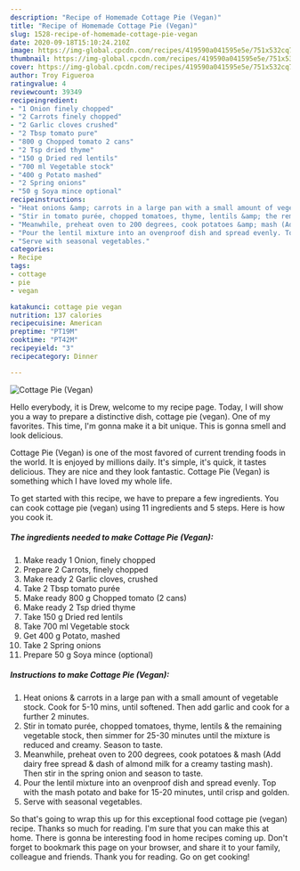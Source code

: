 ```yaml
---
description: "Recipe of Homemade Cottage Pie (Vegan)"
title: "Recipe of Homemade Cottage Pie (Vegan)"
slug: 1528-recipe-of-homemade-cottage-pie-vegan
date: 2020-09-18T15:10:24.210Z
image: https://img-global.cpcdn.com/recipes/419590a041595e5e/751x532cq70/cottage-pie-vegan-recipe-main-photo.jpg
thumbnail: https://img-global.cpcdn.com/recipes/419590a041595e5e/751x532cq70/cottage-pie-vegan-recipe-main-photo.jpg
cover: https://img-global.cpcdn.com/recipes/419590a041595e5e/751x532cq70/cottage-pie-vegan-recipe-main-photo.jpg
author: Troy Figueroa
ratingvalue: 4
reviewcount: 39349
recipeingredient:
- "1 Onion finely chopped"
- "2 Carrots finely chopped"
- "2 Garlic cloves crushed"
- "2 Tbsp tomato pure"
- "800 g Chopped tomato 2 cans"
- "2 Tsp dried thyme"
- "150 g Dried red lentils"
- "700 ml Vegetable stock"
- "400 g Potato mashed"
- "2 Spring onions"
- "50 g Soya mince optional"
recipeinstructions:
- "Heat onions &amp; carrots in a large pan with a small amount of vegetable stock. Cook for 5-10 mins, until softened. Then add garlic and cook for a further 2 minutes."
- "Stir in tomato purée, chopped tomatoes, thyme, lentils &amp; the remaining vegetable stock, then simmer for 25-30 minutes until the mixture is reduced and creamy. Season to taste."
- "Meanwhile, preheat oven to 200 degrees, cook potatoes &amp; mash (Add dairy free spread &amp; dash of almond milk for a creamy tasting mash). Then stir in the spring onion and season to taste."
- "Pour the lentil mixture into an ovenproof dish and spread evenly. Top with the mash potato and bake for 15-20 minutes, until crisp and golden."
- "Serve with seasonal vegetables."
categories:
- Recipe
tags:
- cottage
- pie
- vegan

katakunci: cottage pie vegan 
nutrition: 137 calories
recipecuisine: American
preptime: "PT19M"
cooktime: "PT42M"
recipeyield: "3"
recipecategory: Dinner

---
```



![Cottage Pie (Vegan)](https://img-global.cpcdn.com/recipes/419590a041595e5e/751x532cq70/cottage-pie-vegan-recipe-main-photo.jpg)

Hello everybody, it is Drew, welcome to my recipe page. Today, I will show you a way to prepare a distinctive dish, cottage pie (vegan). One of my favorites. This time, I'm gonna make it a bit unique. This is gonna smell and look delicious.



Cottage Pie (Vegan) is one of the most favored of current trending foods in the world. It is enjoyed by millions daily. It's simple, it's quick, it tastes delicious. They are nice and they look fantastic. Cottage Pie (Vegan) is something which I have loved my whole life.


To get started with this recipe, we have to prepare a few ingredients. You can cook cottage pie (vegan) using 11 ingredients and 5 steps. Here is how you cook it.

<!--inarticleads1-->

##### The ingredients needed to make Cottage Pie (Vegan):

1. Make ready 1 Onion, finely chopped
1. Prepare 2 Carrots, finely chopped
1. Make ready 2 Garlic cloves, crushed
1. Take 2 Tbsp tomato purée
1. Make ready 800 g Chopped tomato (2 cans)
1. Make ready 2 Tsp dried thyme
1. Take 150 g Dried red lentils
1. Take 700 ml Vegetable stock
1. Get 400 g Potato, mashed
1. Take 2 Spring onions
1. Prepare 50 g Soya mince (optional)




<!--inarticleads2-->

##### Instructions to make Cottage Pie (Vegan):

1. Heat onions &amp; carrots in a large pan with a small amount of vegetable stock. Cook for 5-10 mins, until softened. Then add garlic and cook for a further 2 minutes.
1. Stir in tomato purée, chopped tomatoes, thyme, lentils &amp; the remaining vegetable stock, then simmer for 25-30 minutes until the mixture is reduced and creamy. Season to taste.
1. Meanwhile, preheat oven to 200 degrees, cook potatoes &amp; mash (Add dairy free spread &amp; dash of almond milk for a creamy tasting mash). Then stir in the spring onion and season to taste.
1. Pour the lentil mixture into an ovenproof dish and spread evenly. Top with the mash potato and bake for 15-20 minutes, until crisp and golden.
1. Serve with seasonal vegetables.




So that's going to wrap this up for this exceptional food cottage pie (vegan) recipe. Thanks so much for reading. I'm sure that you can make this at home. There is gonna be interesting food in home recipes coming up. Don't forget to bookmark this page on your browser, and share it to your family, colleague and friends. Thank you for reading. Go on get cooking!
